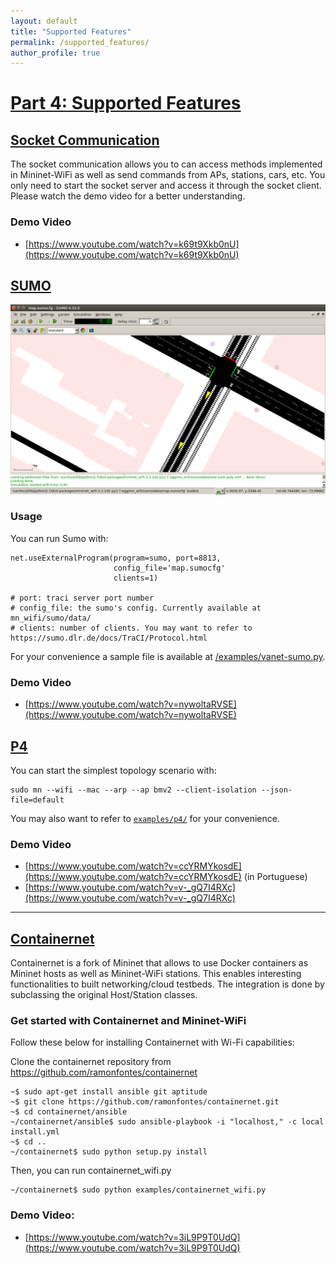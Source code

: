 ```yaml
---
layout: default
title: "Supported Features"
permalink: /supported_features/
author_profile: true
---
```


<a id="supported_features"></a>
# [Part 4: Supported Features](#supported_features)
 

<a id="socket"></a>
## [Socket Communication](#socket)

The socket communication allows you to can access methods implemented in Mininet-WiFi as well as send commands from APs, stations, cars, etc. You only need to start the socket server and access it through the socket client. Please watch the demo video for a better understanding.

### Demo Video
- [https://www.youtube.com/watch?v=k69t9Xkb0nU](https://www.youtube.com/watch?v=k69t9Xkb0nU)


<a id="sumo"></a>
## [SUMO](#sumo)

![Branching](https://github.com/mininet-wifi/mininet-wifi.github.io/blob/master/assets/img/sumo.png?raw=true)


### Usage

You can run Sumo with:
``` 
net.useExternalProgram(program=sumo, port=8813,
                       config_file='map.sumocfg'
                       clients=1)

# port: traci server port number   
# config_file: the sumo's config. Currently available at mn_wifi/sumo/data/   
# clients: number of clients. You may want to refer to https://sumo.dlr.de/docs/TraCI/Protocol.html
```

For your convenience a sample file is available at [/examples/vanet-sumo.py](https://github.com/intrig-unicamp/mininet-wifi/blob/master/examples/vanet-sumo.py).


### Demo Video
- [https://www.youtube.com/watch?v=nywoltaRVSE](https://www.youtube.com/watch?v=nywoltaRVSE)

<a id="p4"></a>
## [P4](#p4)

You can start the simplest topology scenario with:

``` 
sudo mn --wifi --mac --arp --ap bmv2 --client-isolation --json-file=default 
```

You may also want to refer to [`examples/p4/`](https://github.com/intrig-unicamp/mininet-wifi/tree/master/examples/p4) for your convenience.

### Demo Video

- [https://www.youtube.com/watch?v=ccYRMYkosdE](https://www.youtube.com/watch?v=ccYRMYkosdE) (in Portuguese)
- [https://www.youtube.com/watch?v=v-_gQ7I4RXc](https://www.youtube.com/watch?v=v-_gQ7I4RXc)

* * *

<a id="containernet"></a>
## [Containernet](#containernet)
Containernet is a fork of Mininet that allows to use Docker containers as Mininet hosts as well as Mininet-WiFi stations.
This enables interesting functionalities to built networking/cloud testbeds. The integration is done by subclassing the original Host/Station classes.


### Get started with Containernet and Mininet-WiFi

Follow these below for installing Containernet with Wi-Fi capabilities:

Clone the containernet repository from https://github.com/ramonfontes/containernet
```
~$ sudo apt-get install ansible git aptitude
~$ git clone https://github.com/ramonfontes/containernet.git
~$ cd containernet/ansible
~/containernet/ansible$ sudo ansible-playbook -i "localhost," -c local install.yml
~$ cd ..
~/containernet$ sudo python setup.py install
```
Then, you can run containernet_wifi.py
```
~/containernet$ sudo python examples/containernet_wifi.py
```
### Demo Video:

- [https://www.youtube.com/watch?v=3iL9P9T0UdQ](https://www.youtube.com/watch?v=3iL9P9T0UdQ)